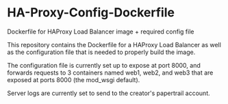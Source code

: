 # HA-Proxy-Config-Dockerfile
Dockerfile for HAProxy Load Balancer image + required config file

This repository contains the Dockerfile for a HAProxy Load Balancer
as well as the configuration file that is needed to properly build the image.

The configuration file is currently set up to expose at port 8000, and forwards requests to
3 containers named web1, web2, and web3 that are exposed at ports 8000 (the mod_wsgi default).

Server logs are currently set to send to the creator's papertrail account.
